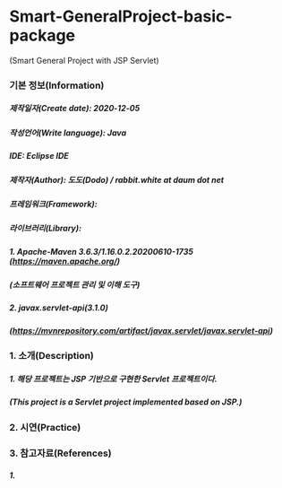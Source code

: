 # Smart-GeneralProject-basic-package
(Smart General Project with JSP Servlet)

### 기본 정보(Information)
##### 제작일자(Create date): 2020-12-05
##### 작성언어(Write language): Java
##### IDE: Eclipse IDE
##### 제작자(Author): 도도(Dodo) / rabbit.white at daum dot net
##### 프레임워크(Framework): 
##### 라이브러리(Library): 
##### 1. Apache-Maven 3.6.3/1.16.0.2.20200610-1735 (https://maven.apache.org/)
##### (소프트웨어 프로젝트 관리 및 이해 도구)
##### 2. javax.servlet-api(3.1.0)
##### (https://mvnrepository.com/artifact/javax.servlet/javax.servlet-api)

### 1. 소개(Description)
##### 1. 해당 프로젝트는 JSP 기반으로 구현한 Servlet 프로젝트이다.
#####    (This project is a Servlet project implemented based on JSP.)
### 2. 시연(Practice)

### 3. 참고자료(References)
##### 1. 
